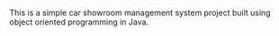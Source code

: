This is a simple car showroom management system project built using object oriented programming in Java.
